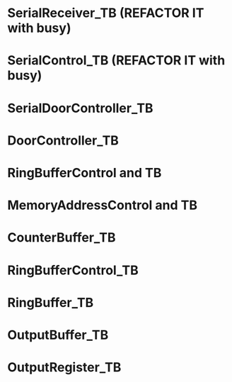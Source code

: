 # SerialReceiver_TB (REFACTOR IT with busy)

# SerialControl_TB (REFACTOR IT with busy)

# SerialDoorController_TB

# DoorController_TB

# RingBufferControl and TB

# MemoryAddressControl and TB

# CounterBuffer_TB

# RingBufferControl_TB

# RingBuffer_TB

# OutputBuffer_TB

# OutputRegister_TB


